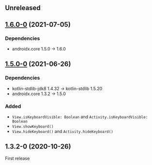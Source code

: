 ## Unreleased

## [1.6.0-0] (2021-07-05)

### Dependencies

- androidx.core 1.5.0 -> 1.6.0

## [1.5.0-0] (2021-06-26)

### Dependencies

- kotlin-stdlib-jdk8 1.4.32 -> kotlin-stdlib 1.5.20
- androidx.core 1.3.2 -> 1.5.0

### Added

- `View.isKeyboardVisible: Boolean` and `Activity.isKeyboardVisible: Boolean`
- `View.showKeyboard()`
- `View.hideKeyboard()` and `Activity.hideKeyboard()`

## 1.3.2-0 (2020-10-26)

First release


[1.6.0-0]: https://github.com/RedMadRobot/redmadrobot-android-ktx/compare/viewbinding-ktx-v4.2.1-0...core-ktx-v1.6.0-0
[1.5.0-0]: https://github.com/RedMadRobot/redmadrobot-android-ktx/compare/e6b11af4...core-ktx-v1.5.0-0
